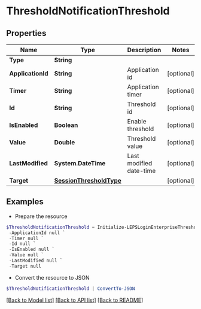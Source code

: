 # ThresholdNotificationThreshold
## Properties

Name | Type | Description | Notes
------------ | ------------- | ------------- | -------------
**Type** | **String** |  | 
**ApplicationId** | **String** | Application id | [optional] 
**Timer** | **String** | Application timer | [optional] 
**Id** | **String** | Threshold id | [optional] 
**IsEnabled** | **Boolean** | Enable threshold | [optional] 
**Value** | **Double** | Threshold value | [optional] 
**LastModified** | **System.DateTime** | Last modified date-time | [optional] 
**Target** | [**SessionThresholdType**](SessionThresholdType.md) |  | [optional] 

## Examples

- Prepare the resource
```powershell
$ThresholdNotificationThreshold = Initialize-LEPSLoginEnterpriseThresholdNotificationThreshold  -Type null `
 -ApplicationId null `
 -Timer null `
 -Id null `
 -IsEnabled null `
 -Value null `
 -LastModified null `
 -Target null
```

- Convert the resource to JSON
```powershell
$ThresholdNotificationThreshold | ConvertTo-JSON
```

[[Back to Model list]](../README.md#documentation-for-models) [[Back to API list]](../README.md#documentation-for-api-endpoints) [[Back to README]](../README.md)

